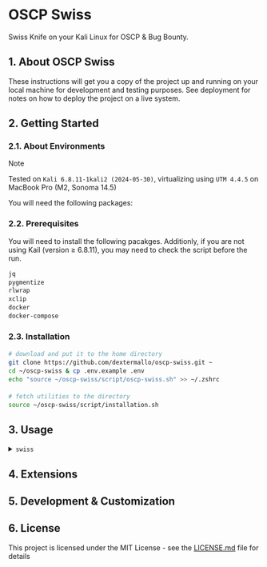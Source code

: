 # OSCP Swiss

Swiss Knife on your Kali Linux for OSCP & Bug Bounty.

## 1. About OSCP Swiss

These instructions will get you a copy of the project up and running on your local machine for development and testing purposes. See deployment for notes on how to deploy the project on a live system.

## 2. Getting Started

### 2.1. About Environments
>[!NOTE]
> Tested on `Kali 6.8.11-1kali2 (2024-05-30)`, virtualizing using `UTM 4.4.5` on MacBook Pro (M2, Sonoma 14.5)

You will need the following packages:


### 2.2. Prerequisites

You will need to install the following pacakges. Additionly, if you are not using Kail (version ≥ 6.8.11), you may need to check the script before the run.

```sh
jq
pygmentize
rlwrap
xclip
docker
docker-compose
```

### 2.3. Installation

```bash
# download and put it to the home directory
git clone https://github.com/dextermallo/oscp-swiss.git ~
cd ~/oscp-swiss & cp .env.example .env
echo "source ~/oscp-swiss/script/oscp-swiss.sh" >> ~/.zshrc

# fetch utilities to the directory
source ~/oscp-swiss/script/installation.sh
```

## 3. Usage

<details>
<summary><code>swiss</code></summary>

> Description: `swiss` shows all your customized variables, functions, and alieses. 

```bash
# Usage
> swiss
```

![swiss](image/swiss.png)

</details>

## 4. Extensions

## 5. Development & Customization

## 6. License

This project is licensed under the MIT License - see the [LICENSE.md](LICENSE.md) file for details

<!-- ## Acknowledgments -->